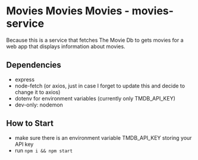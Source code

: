 # Movies Movies Movies - movies-service

Because this is a service that fetches The Movie Db to gets movies for a web app that displays information about movies.

## Dependencies
- express
- node-fetch (or axios, just in case I forget to update this and decide to change it to axios)
- dotenv for environment variables (currently only TMDB_API_KEY)
- dev-only: nodemon

## How to Start
- make sure there is an environment variable TMDB_API_KEY storing your API key 
- run `npm i && npm start`

